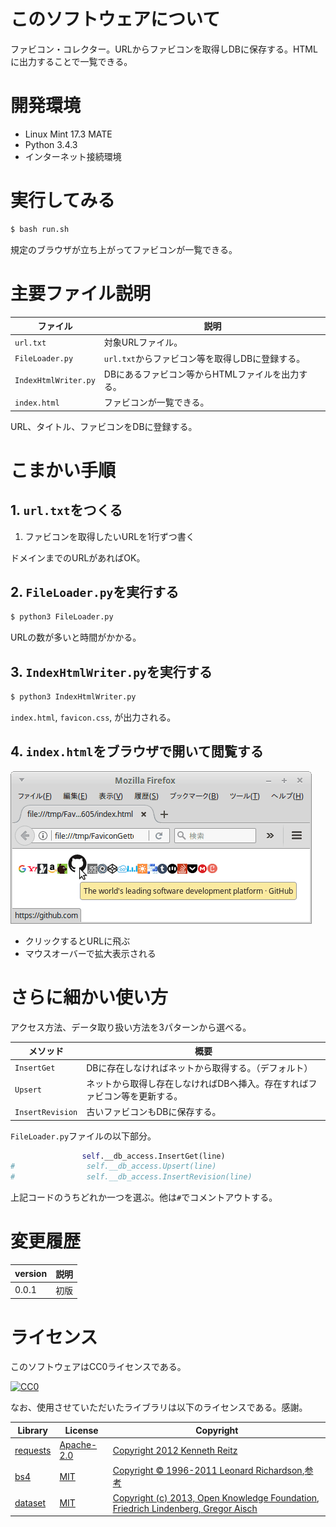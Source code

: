 # このソフトウェアについて

ファビコン・コレクター。URLからファビコンを取得しDBに保存する。HTMLに出力することで一覧できる。

# 開発環境

* Linux Mint 17.3 MATE
* Python 3.4.3
* インターネット接続環境

# 実行してみる

```sh
$ bash run.sh
```

規定のブラウザが立ち上がってファビコンが一覧できる。

# 主要ファイル説明

ファイル|説明
--------|----
`url.txt`|対象URLファイル。
`FileLoader.py`|`url.txt`からファビコン等を取得しDBに登録する。
`IndexHtmlWriter.py`|DBにあるファビコン等からHTMLファイルを出力する。
`index.html`|ファビコンが一覧できる。

URL、タイトル、ファビコンをDBに登録する。

# こまかい手順

## 1. `url.txt`をつくる

1. ファビコンを取得したいURLを1行ずつ書く

ドメインまでのURLがあればOK。

## 2. `FileLoader.py`を実行する

```sh
$ python3 FileLoader.py
```

URLの数が多いと時間がかかる。

## 3. `IndexHtmlWriter.py`を実行する

```sh
$ python3 IndexHtmlWriter.py
```

`index.html`, `favicon.css`, が出力される。

## 4. `index.html`をブラウザで開いて閲覧する

![example.png](example.png)

* クリックするとURLに飛ぶ
* マウスオーバーで拡大表示される

# さらに細かい使い方

アクセス方法、データ取り扱い方法を3パターンから選べる。

メソッド|概要
--------|----
`InsertGet`|DBに存在しなければネットから取得する。（デフォルト）
`Upsert`|ネットから取得し存在しなければDBへ挿入。存在すればファビコン等を更新する。
`InsertRevision`|古いファビコンもDBに保存する。

`FileLoader.py`ファイルの以下部分。

```python
                self.__db_access.InsertGet(line)
#                self.__db_access.Upsert(line)
#                self.__db_access.InsertRevision(line)
```

上記コードのうちどれか一つを選ぶ。他は`#`でコメントアウトする。

# 変更履歴

version|説明
-------|----
0.0.1|初版

# ライセンス

このソフトウェアはCC0ライセンスである。

[![CC0](http://i.creativecommons.org/p/zero/1.0/88x31.png "CC0")](http://creativecommons.org/publicdomain/zero/1.0/deed.ja)

なお、使用させていただいたライブラリは以下のライセンスである。感謝。

Library|License|Copyright
-------|-------|---------
[requests](http://requests-docs-ja.readthedocs.io/en/latest/)|[Apache-2.0](https://opensource.org/licenses/Apache-2.0)|[Copyright 2012 Kenneth Reitz](http://requests-docs-ja.readthedocs.io/en/latest/user/intro/#requests)
[bs4](https://www.crummy.com/software/BeautifulSoup/bs4/doc/)|[MIT](https://opensource.org/licenses/MIT)|[Copyright © 1996-2011 Leonard Richardson](https://pypi.python.org/pypi/beautifulsoup4),[参考](http://tdoc.info/beautifulsoup/)
[dataset](https://dataset.readthedocs.io/en/latest/)|[MIT](https://opensource.org/licenses/MIT)|[Copyright (c) 2013, Open Knowledge Foundation, Friedrich Lindenberg, Gregor Aisch](https://github.com/pudo/dataset/blob/master/LICENSE.txt)

